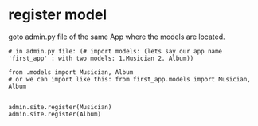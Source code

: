 # register model
goto admin.py file of the same App where the models are located.
```
# in admin.py file: (# import models: (lets say our app name 'first_app' : with two models: 1.Musician 2. Album))

from .models import Musician, Album
# or we can import like this: from first_app.models import Musician, Album


admin.site.register(Musician)
admin.site.register(Album)